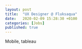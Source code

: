 ```yaml
---
layout: post
title:  "UX Designer @ Fluksaqua"
date:   2020-02-09 15:28:30 +0100
categories: [Jobs]
published: true
---
```


Mobile, tableau